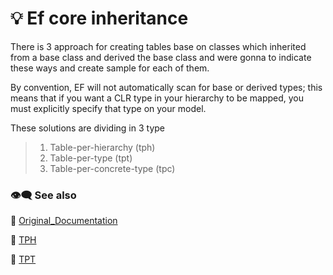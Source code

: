 # :bulb: Ef core inheritance 

There is 3 approach for creating tables base on classes which inherited from a base class and derived the base class and were gonna to indicate these ways and create sample for each of them.

By convention, EF will not automatically scan for base or derived types; this means that if you want a CLR type in your hierarchy to be mapped, you must explicitly specify that type on your model.

These solutions are dividing in 3 type 
>1. Table-per-hierarchy (tph)
>2. Table-per-type (tpt)
>3. Table-per-concrete-type (tpc)

### :eye_speech_bubble: See also
:link: [Original_Documentation](https://learn.microsoft.com/en-us/ef/core/modeling/inheritance/)


:link: [TPH](https://github.com/amirhosseinhosseinzadeh/Ef_Inheritance/tree/tph)

:link: [TPT](https://github.com/amirhosseinhosseinzadeh/Ef_Inheritance/tree/tpt)

